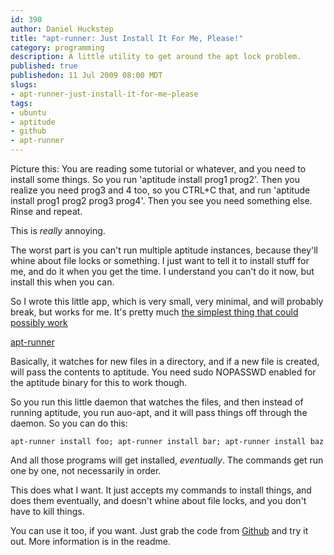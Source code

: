 ```yaml
--- 
id: 390
author: Daniel Huckstep
title: "apt-runner: Just Install It For Me, Please!"
category: programming
description: A little utility to get around the apt lock problem.
published: true
publishedon: 11 Jul 2009 08:00 MDT
slugs: 
- apt-runner-just-install-it-for-me-please
tags: 
- ubuntu
- aptitude
- github
- apt-runner
---
```

Picture this: You are reading some tutorial or whatever, and you need to
install some things. So you run 'aptitude install prog1 prog2'. Then you
realize you need prog3 and 4 too, so you CTRL+C that, and run 'aptitude
install prog1 prog2 prog3 prog4'. Then you see you need something else.
Rinse and repeat.

This is *really* annoying.

The worst part is you can't run multiple aptitude instances, because
they'll whine about file locks or something. I just want to tell it to
install stuff for me, and do it when you get the time. I understand you
can't do it now, but install this when you can.

So I wrote this little app, which is very small, very minimal, and will
probably break, but works for me. It's pretty much [the simplest thing
that could possibly
work](http://c2.com/xp/DoTheSimplestThingThatCouldPossiblyWork.html)

[apt-runner](http://github.com/darkhelmet/apt-runner)

Basically, it watches for new files in a directory, and if a new file is
created, will pass the contents to aptitude. You need sudo NOPASSWD
enabled for the aptitude binary for this to work though.

So you run this little daemon that watches the files, and then instead
of running aptitude, you run auo-apt, and it will pass things off
through the daemon. So you can do this:

    apt-runner install foo; apt-runner install bar; apt-runner install baz

And all those programs will get installed, *eventually*. The commands
get run one by one, not necessarily in order.

This does what I want. It just accepts my commands to install things,
and does them eventually, and doesn't whine about file locks, and you
don't have to kill things.

You can use it too, if you want. Just grab the code from
[Github](http://github.com/darkhelmet/apt-runner) and try it out. More
information is in the readme.
